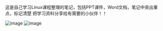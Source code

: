这是自己学习Linux课程整理的笔记，包括PPT课件，Word文档，笔记中突出重点，标记清楚
把学习资料分享给有需要的小伙伴！！

![image](https://github.com/CarrieLea/Linux_Study_Notes/assets/72744840/43f34a77-8282-4662-9101-366efbcd0110)
![image](https://github.com/CarrieLea/Linux_Study_Notes/assets/72744840/1afcf653-1714-4fd7-8ffc-4e923fbfa15e)
